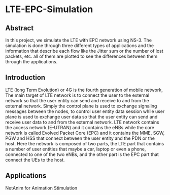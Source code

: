 # LTE-EPC-Simulation
## Abstract
In this project, we simulate the LTE with EPC network using NS-3. The simulation 
is done through three different types of applications and the information that describe
each flow like the Jitter sum or the number of lost packets, etc. all of them are plotted 
to see the differences between them through the applications.

## Introduction  
LTE (long Term Evolution) or 4G is the fourth generation of mobile network, The 
main target of LTE network is to connect the user to the external network so that the 
user entity can send and receive to and from the external network. Simply the control 
plane is used to exchange signaling messages between the nodes, to control user 
entity data session while user plane is used to exchange user data so that the user 
entity can send and receive user data to and from the external network. LTE network 
contains the access network (E-UTRAN) and it contains the eNBs while the core 
network is called Evolved Packet Core (EPC) and it contains the MME, SGW, PGW 
and HSS that connect between the user entity and the PDN or the host.
Here the network is composed of two parts, the LTE part that contains a number of
user entities that maybe a car, laptop or even a phone, connected to one of the two 
eNBs, and the other part is the EPC part that connect the UEs to the host.

## Applications
NetAnim for Animation Stimulation
